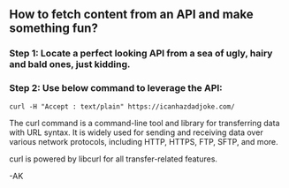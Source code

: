 ## How to fetch content from an API and make something fun?

### Step 1: Locate a perfect looking API from a sea of ugly, hairy and bald ones, just kidding.

### Step 2: Use below command to leverage the API:
```
curl -H "Accept : text/plain" https://icanhazdadjoke.com/ 
```

The curl command is a command-line tool and library for transferring data with URL syntax. It is widely used for sending and receiving data over various network protocols, including HTTP, HTTPS, FTP, SFTP, and more.

curl is powered by libcurl for all transfer-related features.

-AK